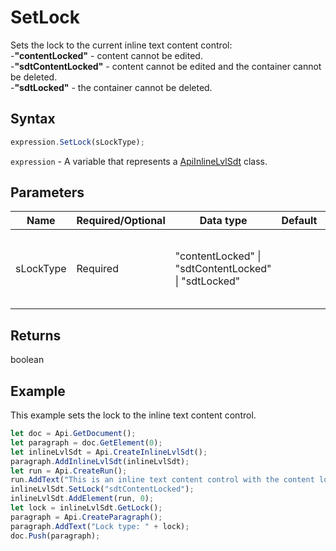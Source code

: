 # SetLock

Sets the lock to the current inline text content control:\
-**"contentLocked"** - content cannot be edited.\
-**"sdtContentLocked"** - content cannot be edited and the container cannot be deleted.\
-**"sdtLocked"** - the container cannot be deleted.

## Syntax

```javascript
expression.SetLock(sLockType);
```

`expression` - A variable that represents a [ApiInlineLvlSdt](../ApiInlineLvlSdt.md) class.

## Parameters

| **Name** | **Required/Optional** | **Data type** | **Default** | **Description** |
| ------------- | ------------- | ------------- | ------------- | ------------- |
| sLockType | Required | "contentLocked" \| "sdtContentLocked" \| "sdtLocked" |  | The lock type applied to the inline text content control. |

## Returns

boolean

## Example

This example sets the lock to the inline text content control.

```javascript editor-
let doc = Api.GetDocument();
let paragraph = doc.GetElement(0);
let inlineLvlSdt = Api.CreateInlineLvlSdt();
paragraph.AddInlineLvlSdt(inlineLvlSdt);
let run = Api.CreateRun();
run.AddText("This is an inline text content control with the content lock set to it.");
inlineLvlSdt.SetLock("sdtContentLocked");
inlineLvlSdt.AddElement(run, 0);
let lock = inlineLvlSdt.GetLock();
paragraph = Api.CreateParagraph();
paragraph.AddText("Lock type: " + lock);
doc.Push(paragraph);
```
